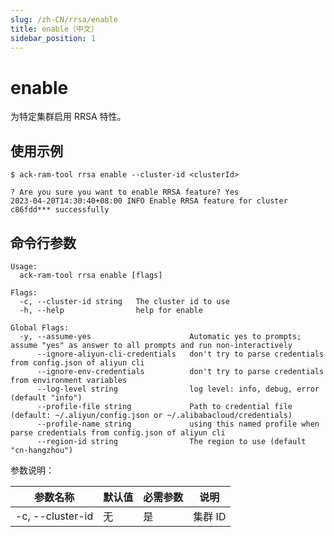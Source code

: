 ```yaml
---
slug: /zh-CN/rrsa/enable
title: enable（中文）
sidebar_position: 1
---
```


# enable

为特定集群启用 RRSA 特性。

## 使用示例

```shell
$ ack-ram-tool rrsa enable --cluster-id <clusterId>

? Are you sure you want to enable RRSA feature? Yes
2023-04-20T14:30:40+08:00 INFO Enable RRSA feature for cluster c86fdd*** successfully
```

## 命令行参数

```
Usage:
  ack-ram-tool rrsa enable [flags]

Flags:
  -c, --cluster-id string   The cluster id to use
  -h, --help                help for enable

Global Flags:
  -y, --assume-yes                      Automatic yes to prompts; assume "yes" as answer to all prompts and run non-interactively
      --ignore-aliyun-cli-credentials   don't try to parse credentials from config.json of aliyun cli
      --ignore-env-credentials          don't try to parse credentials from environment variables
      --log-level string                log level: info, debug, error (default "info")
      --profile-file string             Path to credential file (default: ~/.aliyun/config.json or ~/.alibabacloud/credentials)
      --profile-name string             using this named profile when parse credentials from config.json of aliyun cli
      --region-id string                The region to use (default "cn-hangzhou")
```

参数说明：

| 参数名称             | 默认值 | 必需参数 | 说明    |
|------------------|-----|------|-------|
| -c, --cluster-id | 无   | 是    | 集群 ID |
